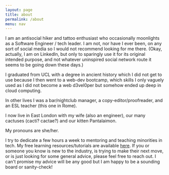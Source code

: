 ```yaml
---
layout: page
title: about
permalink: /about
menu: nav
---
```


I am an antisocial hiker and tattoo enthusiast who occasionally moonlights as a
Software Engineer / tech leader. I am not, nor have I ever been, on any sort of social media
so I would not recommend looking for me there. (Okay, actually, I am on LinkedIn, but only
to sparingly use it for its original intended purpose, and not whatever uninspired social network
route it seems to be going down these days.)

I graduated from UCL with a degree in ancient history which I did not get to use because I
then went to a web-dev bootcamp, which skills I only vaguely used as I did not become a web
d3vel0per but somehow ended up deep in cloud computing.

In other lives I was a bar/nightclub manager, a copy-editor/proofreader, and an ESL teacher (this one in Rome).

I now live in East London with my wife (also an engineer), our many cactuses (cacti? cactae?) and our kitten Pantalaimon.

My pronouns are she/her.

I try to dedicate a few hours a week to mentoring and teaching minorities in tech.
My free learning resources/tutorials are available [here](/resources).
If you or someone you know is new to the industry, is trying to make their next move, or is
just looking for some general advice, please feel free to reach out. I can't promise my advice
will be any good but I am happy to be a sounding board or sanity-check!

